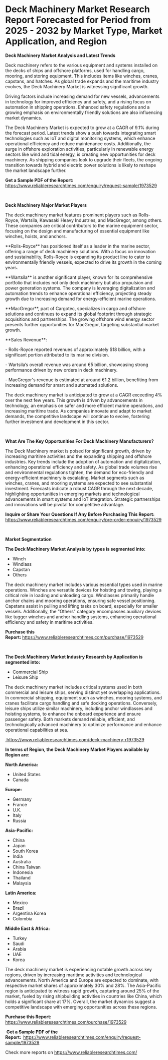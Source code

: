 <p><h1>Deck Machinery Market Research Report Forecasted for Period from 2025 -  2032 by Market Type, Market Application, and Region</h1></p><p><strong>Deck Machinery Market Analysis and Latest Trends</strong></p>
<p><p>Deck machinery refers to the various equipment and systems installed on the decks of ships and offshore platforms, used for handling cargo, mooring, and storing equipment. This includes items like winches, cranes, capstans, and hatches. As global trade expands and the maritime industry evolves, the Deck Machinery Market is witnessing significant growth. </p><p>Driving factors include increasing demand for new vessels, advancements in technology for improved efficiency and safety, and a rising focus on automation in shipping operations. Enhanced safety regulations and a growing emphasis on environmentally friendly solutions are also influencing market dynamics. </p><p>The Deck Machinery Market is expected to grow at a CAGR of 9.1% during the forecast period. Latest trends show a push towards integrating smart technologies such as IoT and digital monitoring systems, which enhance operational efficiency and reduce maintenance costs. Additionally, the surge in offshore exploration activities, particularly in renewable energy sectors like wind and tidal energy, is creating new opportunities for deck machinery. As shipping companies look to upgrade their fleets, the ongoing transition towards hybrid and electric power solutions is likely to reshape the market landscape further.</p></p>
<p><strong>Get a Sample PDF of the Report:&nbsp;</strong> <a href="https://www.reliableresearchtimes.com/enquiry/request-sample/1973529?utm_campaign=3297&utm_medium=2&utm_source=Github&utm_content=ia&utm_term=09042025&utm_id=deck-machinery">https://www.reliableresearchtimes.com/enquiry/request-sample/1973529</a></p>
<p>&nbsp;</p>
<p><strong>Deck Machinery Major Market Players</strong></p>
<p><p>The deck machinery market features prominent players such as Rolls-Royce, Wartsila, Kawasaki Heavy Industries, and MacGregor, among others. These companies are critical contributors to the marine equipment sector, focusing on the design and manufacturing of essential equipment like winches, hoists, and anchors.</p><p>**Rolls-Royce** has positioned itself as a leader in the marine sector, offering a range of deck machinery solutions. With a focus on innovation and sustainability, Rolls-Royce is expanding its product line to cater to environmentally friendly vessels, expected to drive its growth in the coming years.</p><p>**Wartsila** is another significant player, known for its comprehensive portfolio that includes not only deck machinery but also propulsion and power generation systems. The company is leveraging digitalization and automation trends to enhance operational efficiency, projecting steady growth due to increasing demand for energy-efficient marine operations.</p><p>**MacGregor**, part of Cargotec, specializes in cargo and offshore solutions and continues to expand its global footprint through strategic acquisitions and partnerships. The growing offshore wind energy sector presents further opportunities for MacGregor, targeting substantial market growth.</p><p>**Sales Revenue**: </p><p>- Rolls-Royce reported revenues of approximately $18 billion, with a significant portion attributed to its marine division.</p><p>- Wartsila’s overall revenue was around €5 billion, showcasing strong performance driven by new orders in deck machinery.</p><p>- MacGregor's revenue is estimated at around €1.2 billion, benefiting from increasing demand for smart and automated solutions.</p><p>The deck machinery market is anticipated to grow at a CAGR exceeding 4% over the next few years. This growth is driven by advancements in technology, an emphasis on safer and more efficient marine operations, and increasing maritime trade. As companies innovate and adapt to market demands, the competitive landscape will continue to evolve, fostering further investment and development in this sector.</p></p>
<p>&nbsp;</p>
<p><strong>What Are The Key Opportunities For Deck Machinery Manufacturers?</strong></p>
<p><p>The Deck Machinery market is poised for significant growth, driven by increasing maritime activities and the expanding shipping and offshore industries. Key trends include the adoption of automation and digitalization, enhancing operational efficiency and safety. As global trade volumes rise and environmental regulations tighten, the demand for eco-friendly and energy-efficient machinery is escalating. Market segments such as winches, cranes, and mooring systems are expected to see substantial investment. Forecasts indicate a robust CAGR through the next decade, highlighting opportunities in emerging markets and technological advancements in smart systems and IoT integration. Strategic partnerships and innovations will be pivotal for competitive advantage.</p></p>
<p><strong>Inquire or Share Your Questions If Any Before Purchasing This Report:</strong> <a href="https://www.reliableresearchtimes.com/enquiry/pre-order-enquiry/1973529?utm_campaign=3297&utm_medium=2&utm_source=Github&utm_content=ia&utm_term=09042025&utm_id=deck-machinery">https://www.reliableresearchtimes.com/enquiry/pre-order-enquiry/1973529</a></p>
<p>&nbsp;</p>
<p><strong>Market Segmentation</strong></p>
<p><strong>The Deck Machinery Market Analysis by types is segmented into:</strong></p>
<p><ul><li>Winch</li><li>Windlass</li><li>Capstan</li><li>Others</li></ul></p>
<p><p>The deck machinery market includes various essential types used in marine operations. Winches are versatile devices for hoisting and towing, playing a critical role in loading and unloading cargo. Windlasses primarily handle anchor chains and mooring operations, ensuring safe vessel positioning. Capstans assist in pulling and lifting tasks on board, especially for smaller vessels. Additionally, the "Others" category encompasses auxiliary devices like tugger winches and anchor handling systems, enhancing operational efficiency and safety in maritime activities.</p></p>
<p><strong>Purchase this Report:&nbsp;</strong><a href="https://www.reliableresearchtimes.com/purchase/1973529?utm_campaign=3297&utm_medium=2&utm_source=Github&utm_content=ia&utm_term=09042025&utm_id=deck-machinery">https://www.reliableresearchtimes.com/purchase/1973529</a></p>
<p>&nbsp;</p>
<p><strong>The Deck Machinery Market Industry Research by Application is segmented into:</strong></p>
<p><ul><li>Commercial Ship</li><li>Leisure Ship</li></ul></p>
<p><p>The deck machinery market includes critical systems used in both commercial and leisure ships, serving distinct yet overlapping applications. In commercial shipping, equipment such as winches, mooring systems, and cranes facilitate cargo handling and safe docking operations. Conversely, leisure ships utilize similar machinery, including anchor windlasses and hoisting systems, to enhance the onboard experience and ensure passenger safety. Both markets demand reliable, efficient, and technologically advanced machinery to optimize performance and enhance operational capabilities at sea.</p></p>
<p><a href="https://www.reliableresearchtimes.com/deck-machinery-r1973529?utm_campaign=3297&utm_medium=2&utm_source=Github&utm_content=ia&utm_term=09042025&utm_id=deck-machinery">&nbsp;https://www.reliableresearchtimes.com/deck-machinery-r1973529</a></p>
<p><strong>In terms of Region, the Deck Machinery Market Players available by Region are:</strong></p>
<p>
    <p> <strong> North America: </strong>
        <ul>
            <li>United States</li>
            <li>Canada</li>
        </ul>
        </p> 
    <p> <strong> Europe: </strong>
        <ul>
            <li>Germany</li>
            <li>France</li>
            <li>U.K.</li>
            <li>Italy</li>
            <li>Russia</li>
        </ul>
        </p> 
    <p> <strong> Asia-Pacific: </strong>
        <ul>
            <li>China</li>
            <li>Japan</li>
            <li>South Korea</li>
            <li>India</li>
            <li>Australia</li>
            <li>China Taiwan</li>
            <li>Indonesia</li>
            <li>Thailand</li>
            <li>Malaysia</li>
        </ul>
        </p> 
    <p> <strong> Latin America: </strong>
        <ul>
            <li>Mexico</li>
            <li>Brazil</li>
            <li>Argentina Korea</li>
            <li>Colombia</li>
        </ul>
        </p> 
    <p> <strong> Middle East & Africa: </strong>
        <ul>
            <li>Turkey</li>
            <li>Saudi</li>
            <li>Arabia</li>
            <li>UAE</li>
            <li>Korea</li>
        </ul>
    </p>
    </p>
<p><p>The deck machinery market is experiencing notable growth across key regions, driven by increasing maritime activities and technological advancements. North America and Europe are expected to dominate, with respective market shares of approximately 30% and 28%. The Asia-Pacific region is anticipated to witness rapid growth, capturing around 25% of the market, fueled by rising shipbuilding activities in countries like China, which holds a significant share at 17%. Overall, the market dynamics suggest a competitive landscape with emerging opportunities across these regions.</p></p>
<p><strong>Purchase this Report: </strong><a href="https://www.reliableresearchtimes.com/purchase/1973529?utm_campaign=3297&utm_medium=2&utm_source=Github&utm_content=ia&utm_term=09042025&utm_id=deck-machinery">https://www.reliableresearchtimes.com/purchase/1973529</a></p>
<p>&nbsp;<strong>Get a Sample PDF of the Report:&nbsp;&nbsp;</strong><a href="https://www.reliableresearchtimes.com/enquiry/request-sample/1973529?utm_campaign=3297&utm_medium=2&utm_source=Github&utm_content=ia&utm_term=09042025&utm_id=deck-machinery">https://www.reliableresearchtimes.com/enquiry/request-sample/1973529</a></p>
<p><strong></strong></p>
<p>Check more reports on <a href="https://www.reliableresearchtimes.com/?utm_campaign=3297&utm_medium=2&utm_source=Github&utm_content=ia&utm_term=09042025&utm_id=deck-machinery">https://www.reliableresearchtimes.com/</a></p>